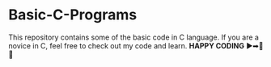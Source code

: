# Basic-C-Programs
This repository contains some of the basic code in C language.
If you are a novice in C, feel free to check out my code and learn.
**HAPPY CODING**
▶➡🎯🏹<a href=""></a>
